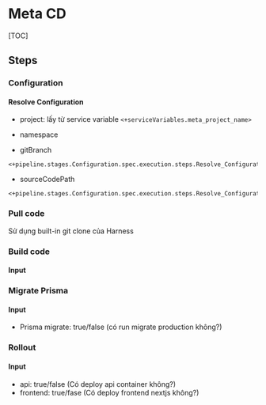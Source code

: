 # Meta CD

[TOC]



## Steps

### Configuration

#### Resolve Configuration

- project: lấy từ service variable `<+serviceVariables.meta_project_name>`

- namespace

- gitBranch

```shell
<+pipeline.stages.Configuration.spec.execution.steps.Resolve_Configuration.output.outputVariables.gitBranch>
```

- sourceCodePath

```shell
<+pipeline.stages.Configuration.spec.execution.steps.Resolve_Configuration.output.outputVariables.sourceCodePath>
```



### Pull code

Sử dụng built-in git clone của Harness

### Build code

#### Input

### Migrate Prisma

#### Input

- Prisma migrate: true/false (có run migrate production không?)

### Rollout

#### Input

- api: true/false (Có deploy api container không?)
- frontend: true/fase (Có deploy frontend nextjs không?)